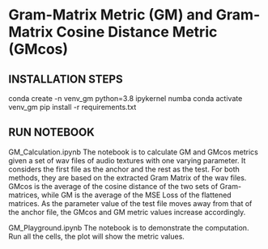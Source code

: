 # Gram-Matrix Metric (GM) and Gram-Matrix Cosine Distance Metric (GMcos)
## INSTALLATION STEPS
conda create -n venv_gm python=3.8 ipykernel numba
conda activate venv_gm
pip install -r requirements.txt

## RUN NOTEBOOK
GM_Calculation.ipynb
The notebook is to calculate GM and GMcos metrics given a set of wav files of audio textures with one varying parameter. It considers the first file as the anchor and the rest as the test. For both methods, they are based on the extracted Gram Matrix of the wav files. GMcos is the average of the cosine distance of the two sets of Gram-matrices, while GM is the average of the MSE Loss of the flattened matrices. As the parameter value of the test file moves away from that of the anchor file, the GMcos and GM metric values increase accordingly.

GM_Playground.ipynb
The notebook is to demonstrate the computation. Run all the cells, the plot will show the metric values.